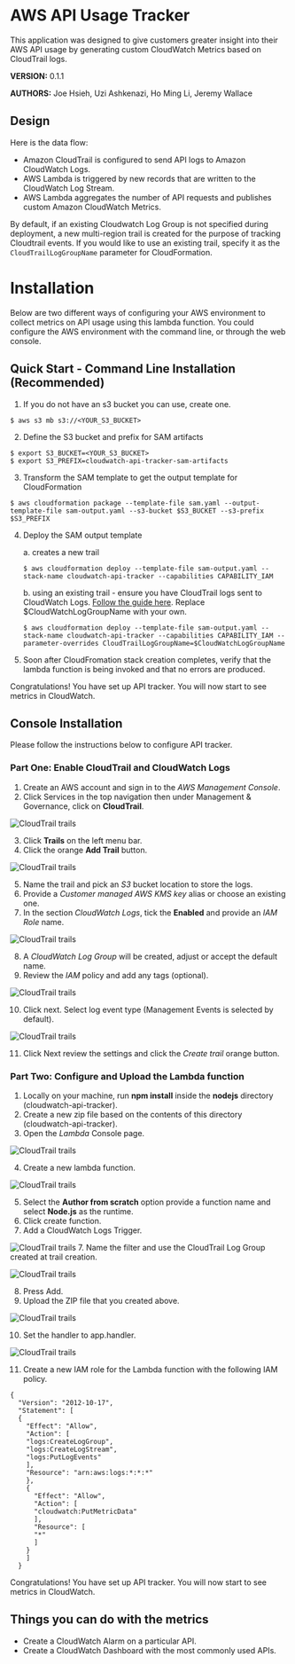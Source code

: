 # AWS API Usage Tracker

This application was designed to give customers greater insight into their AWS API usage by generating custom CloudWatch Metrics based on CloudTrail logs.

**VERSION:** 0.1.1

**AUTHORS:** Joe Hsieh, Uzi Ashkenazi, Ho Ming Li, Jeremy Wallace

## Design

Here is the data flow:
- Amazon CloudTrail is configured to send API logs to Amazon CloudWatch Logs.
- AWS Lambda is triggered by new records that are written to the CloudWatch Log Stream.
- AWS Lambda aggregates the number of API requests and publishes custom Amazon CloudWatch Metrics.

By default, if an existing Cloudwatch Log Group is not specified during deployment, a new multi-region trail is created for the purpose of tracking Cloudtrail events. If you would like to use an existing trail, specify it as the `CloudTrailLogGroupName` parameter for CloudFormation.

# Installation

Below are two different ways of configuring your AWS environment to collect metrics on API usage using this lambda function. You could configure the AWS environment with the command line, or through the web console.

## Quick Start - Command Line Installation (Recommended)

1. If you do not have an s3 bucket you can use, create one.

  ```
  $ aws s3 mb s3://<YOUR_S3_BUCKET>
  ```

2. Define the S3 bucket and prefix for SAM artifacts

  ```
  $ export S3_BUCKET=<YOUR_S3_BUCKET>
  $ export S3_PREFIX=cloudwatch-api-tracker-sam-artifacts
  ```

3. Transform the SAM template to get the output template for CloudFormation

  ```
  $ aws cloudformation package --template-file sam.yaml --output-template-file sam-output.yaml --s3-bucket $S3_BUCKET --s3-prefix $S3_PREFIX
  ```

4. Deploy the SAM output template

    a. creates a new trail

    ```
    $ aws cloudformation deploy --template-file sam-output.yaml --stack-name cloudwatch-api-tracker --capabilities CAPABILITY_IAM
    ```

    b. using an existing trail - ensure you have CloudTrail logs sent to CloudWatch Logs. [Follow the guide here](http://docs.aws.amazon.com/awscloudtrail/latest/userguide/send-cloudtrail-events-to-cloudwatch-logs.html). Replace $CloudWatchLogGroupName with your own.
    ```
    $ aws cloudformation deploy --template-file sam-output.yaml --stack-name cloudwatch-api-tracker --capabilities CAPABILITY_IAM --parameter-overrides CloudTrailLogGroupName=$CloudWatchLogGroupName
    ```

5. Soon after CloudFromation stack creation completes, verify that the lambda function is being invoked and that no errors are produced.

Congratulations! You have set up API tracker. You will now start to see metrics in CloudWatch.

## Console Installation

Please follow the instructions below to configure API tracker.

### Part One: Enable CloudTrail and CloudWatch Logs

1. Create an AWS account and sign in to the *AWS Management Console*.
2. Click Services in the top navigation then under Management & Governance, click on **CloudTrail**.

![CloudTrail trails](images/api-tracker.1.png)

3. Click **Trails** on the left menu bar.
4. Click the orange **Add Trail** button.

![CloudTrail trails](images/api-tracker.2.png)

5. Name the trail and pick an *S3* bucket location to store the logs.
6. Provide a *Customer managed AWS KMS key* alias or choose an existing one.
7. In the section *CloudWatch Logs*, tick the **Enabled** and provide an *IAM Role* name.

![CloudTrail trails](images/api-tracker.3.png)

8. A *CloudWatch Log Group* will be created, adjust or accept the default name.
9. Review the *IAM* policy and add any tags (optional).

![CloudTrail trails](images/api-tracker.4.png)

10. Click next. Select log event type (Management Events is selected by default).

![CloudTrail trails](images/api-tracker.5.png)

11. Click Next review the settings and click the *Create trail* orange button.

### Part Two: Configure and Upload the Lambda function

1. Locally on your machine, run **npm install** inside the **nodejs** directory (cloudwatch-api-tracker).
2. Create a new zip file based on the contents of this directory (cloudwatch-api-tracker).
3. Open the *Lambda* Console page.

![CloudTrail trails](images/api-tracker.6.png)

4. Create a new lambda function.

![CloudTrail trails](images/api-tracker.7.png)

5. Select the **Author from scratch** option provide a function name and select **Node.js** as the runtime.
6. Click create function.
7. Add a CloudWatch Logs Trigger.  

![CloudTrail trails](images/api-tracker.8.png)
7. Name the filter and use the CloudTrail Log Group created at trail creation.

![CloudTrail trails](images/api-tracker.9.png)

8. Press Add.
9. Upload the ZIP file that you created above.

![CloudTrail trails](images/api-tracker.10.png)

10. Set the handler to app.handler.

![CloudTrail trails](images/api-tracker.11.png)

11. Create a new IAM role for the Lambda function with the following IAM policy.
```
{
  "Version": "2012-10-17",
  "Statement": [
  {
    "Effect": "Allow",
    "Action": [
    "logs:CreateLogGroup",
    "logs:CreateLogStream",
    "logs:PutLogEvents"
    ],
    "Resource": "arn:aws:logs:*:*:*"
    },
    {
      "Effect": "Allow",
      "Action": [
      "cloudwatch:PutMetricData"
      ],
      "Resource": [
      "*"
      ]
    }
    ]
  }
```

Congratulations! You have set up API tracker. You will now start to see metrics in CloudWatch.

## Things you can do with the metrics

- Create a CloudWatch Alarm on a particular API.
- Create a CloudWatch Dashboard with the most commonly used APIs.
